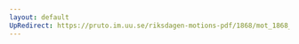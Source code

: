 ```yaml
---
layout: default
UpRedirect: https://pruto.im.uu.se/riksdagen-motions-pdf/1868/mot_1868__ak__39/mot_1868__ak__39-001.pdf
---
```

